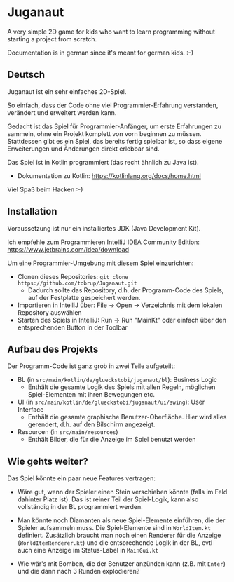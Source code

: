 # Juganaut

A very simple 2D game for kids who want to learn programming without starting a project from scratch.

Documentation is in german since it's meant for german kids. :-) 

## Deutsch

Juganaut ist ein sehr einfaches 2D-Spiel. 

So einfach, dass der Code ohne viel Programmier-Erfahrung verstanden, verändert und erweitert werden kann.

Gedacht ist das Spiel für Programmier-Anfänger, um erste Erfahrungen zu sammeln, ohne ein Projekt komplett von
vorn beginnen zu müssen. Stattdessen gibt es ein Spiel, das bereits fertig spielbar ist, so dass eigene
Erweiterungen und Änderungen direkt erlebbar sind.

Das Spiel ist in Kotlin programmiert (das recht ähnlich zu Java ist).
* Dokumentation zu Kotlin: https://kotlinlang.org/docs/home.html

Viel Spaß beim Hacken :-)

## Installation

Voraussetzung ist nur ein installiertes JDK (Java Development Kit).

Ich empfehle zum Programmieren IntelliJ IDEA Community Edition: https://www.jetbrains.com/idea/download

Um eine Programmier-Umgebung mit diesem Spiel einzurichten:
* Clonen dieses Repositories: `git clone https://github.com/tobrup/Juganaut.git`
    * Dadurch sollte das Repository, d.h. der Programm-Code des Spiels, auf der Festplatte gespeichert werden.
* Importieren in IntelliJ über: File -> Open -> Verzeichnis mit dem lokalen Repository auswählen
* Starten des Spiels in IntelliJ: Run -> Run "MainKt" oder einfach über den entsprechenden Button in der Toolbar

## Aufbau des Projekts

Der Programm-Code ist ganz grob in zwei Teile aufgeteilt:

* BL (in `src/main/kotlin/de/glueckstobi/juganaut/bl`): Business Logic
  * Enthält die gesamte Logik des Spiels mit allen Regeln, möglichen Spiel-Elementen mit ihren Bewegungen etc. 
* UI (in `src/main/kotlin/de/glueckstobi/juganaut/ui/swing`): User Interface
  * Enthält die gesamte graphische Benutzer-Oberfläche. Hier wird alles gerendert, d.h. auf den Bilschirm angezeigt.
* Resourcen (in `src/main/resources`)
  * Enthält Bilder, die für die Anzeige im Spiel benutzt werden 

## Wie gehts weiter?

Das Spiel könnte ein paar neue Features vertragen:

* Wäre gut, wenn der Spieler einen Stein verschieben könnte (falls im Feld dahinter Platz ist).
Das ist reiner Teil der Spiel-Logik, kann also vollständig in der BL programmiert werden.

* Man könnte noch Diamanten als neue Spiel-Elemente einführen, die der Spieler aufsammeln muss.
Die Spiel-Elemente sind in `WorldItem.kt` definiert. Zusätzlich braucht man noch einen Renderer für die Anzeige (`WorldItemRenderer.kt`)
und die entsprechende Logik in der BL, evtl auch eine Anzeige im Status-Label in `MainGui.kt`

* Wie wär's mit Bomben, die der Benutzer anzünden kann (z.B. mit `Enter`) und die dann nach 3 Runden explodieren?